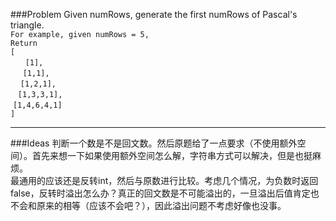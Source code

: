 ###Problem
Given numRows, generate the first numRows of Pascal's triangle.  
`For example, given numRows = 5,`  
`Return`  
`[`  
&#160;&#160;&#160;&#160;&#160;    `[1],`  
&#160;&#160;&#160;&#160;   `[1,1],`  
&#160;&#160;&#160;  `[1,2,1],`  
&#160;&#160; `[1,3,3,1],`  
&#160;`[1,4,6,4,1]`  
`]`    

---

###Ideas
判断一个数是不是回文数。然后原题给了一点要求（不使用额外空间）。首先来想一下如果使用额外空间怎么解，字符串方式可以解决，但是也挺麻烦。  
最通用的应该还是反转int，然后与原数进行比较。考虑几个情况，为负数时返回false，反转时溢出怎么办？真正的回文数是不可能溢出的，一旦溢出后值肯定也不会和原来的相等（应该不会吧？），因此溢出问题不考虑好像也没事。
